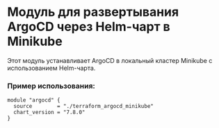 # Модуль для развертывания ArgoCD через Helm-чарт в Minikube

Этот модуль устанавливает ArgoCD в локальный кластер Minikube с использованием Helm-чарта.

### Пример использования:

```hcl
module "argocd" {
  source        = "./terraform_argocd_minikube"
  chart_version = "7.8.0"
}